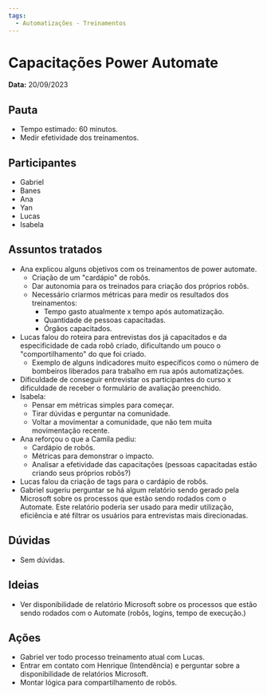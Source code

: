 ```yaml
---
tags:
  - Automatizações - Treinamentos
---
```


# Capacitações Power Automate

**Data:** 20/09/2023

## Pauta
- Tempo estimado: 60 minutos.
- Medir efetividade dos treinamentos.

## Participantes
- Gabriel
- Banes
- Ana
- Yan
- Lucas
- Isabela

## Assuntos tratados
- Ana explicou alguns objetivos com os treinamentos de power automate.
    - Criação de um "cardápio" de robôs.
    - Dar autonomia para os treinados para criação dos próprios robôs.
    - Necessário criarmos métricas para medir os resultados dos treinamentos:
        - Tempo gasto atualmente x tempo após automatização.
        - Quantidade de pessoas capacitadas.
        - Órgãos capacitados.
- Lucas falou do roteira para entrevistas dos já capacitados e da especificidade de cada robô criado, dificultando um pouco o "comportilhamento" do que foi criado.
    - Exemplo de alguns indicadores muito específicos como o número de bombeiros liberados para trabalho em rua após automatizações.
- Dificuldade de conseguir entrevistar os participantes do curso x dificuldade de receber o formulário de avaliação preenchido.
- Isabela:
    - Pensar em métricas simples para começar.
    - Tirar dúvidas e perguntar na comunidade.
    - Voltar a movimentar a comunidade, que não tem muita movimentação recente.
- Ana reforçou o que a Camila pediu:
    - Cardápio de robôs.
    - Métricas para demonstrar o impacto.
    - Analisar a efetividade das capacitações (pessoas capacitadas estão criando seus próprios robôs?)
- Lucas falou da criação de tags para o cardápio de robôs.
- Gabriel sugeriu perguntar se há algum relatório sendo gerado pela Microsoft sobre os processos que estão sendo rodados com o Automate. Este relatório poderia ser usado para medir utilização, eficiência e até filtrar os usuários para entrevistas mais direcionadas.

## Dúvidas
- Sem dúvidas.

## Ideias
- Ver disponibilidade de relatório Microsoft sobre os processos que estão sendo rodados com o Automate (robôs, logins, tempo de execução.)

## Ações
- Gabriel ver todo processo treinamento atual com Lucas.
- Entrar em contato com Henrique (Intendência) e perguntar sobre a disponibilidade de relatórios Microsoft.
- Montar lógica para compartilhamento de robôs.
